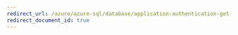 ```yaml
---
redirect_url: /azure/azure-sql/database/application-authentication-get-client-id-keys
redirect_document_id: true
---
```

